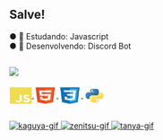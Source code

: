 <div>
  <p>
  <h2>Salve!</h2>
    ● 🌱 Estudando: Javascript</br>
    ● 🔭 Desenvolvendo: Discord Bot</br>
  </p>
</div>

##
<div>
  <a href="https://github.com/NakkiiBrks">
  <img height="180em" src="https://github-readme-stats.vercel.app/api?username=NakkiiBrks&show_icons=true&theme=tokyonight&include_all_commits=true&count_private=true"/>
</div>
<div style="display: inline_block"><br>
  <img align="center" alt="Rafa-Js" height="30" width="40" src="https://raw.githubusercontent.com/devicons/devicon/master/icons/javascript/javascript-plain.svg">
  <img align="center" alt="Rafa-HTML" height="30" width="40" src="https://raw.githubusercontent.com/devicons/devicon/master/icons/html5/html5-original.svg">
  <img align="center" alt="Rafa-CSS" height="30" width="40" src="https://raw.githubusercontent.com/devicons/devicon/master/icons/css3/css3-original.svg">
  <img align="center" alt="Rafa-Python" height="30" width="40" src="https://raw.githubusercontent.com/devicons/devicon/master/icons/python/python-original.svg">
</div>

##
<div>
  <img width='150px' height='150px' src='https://i.pinimg.com/originals/e1/5e/5c/e15e5c9258fb3f028285d5230715abf9.gif' alt='kaguya-gif'>
  <img width='150px' height='150px' src='https://i.imgur.com/pBsaKKg.gif' alt='zenitsu-gif'>
  <img width='150px' height='150px' src='https://i.imgur.com/e54T47U.gif' alt='tanya-gif'>
</div>

